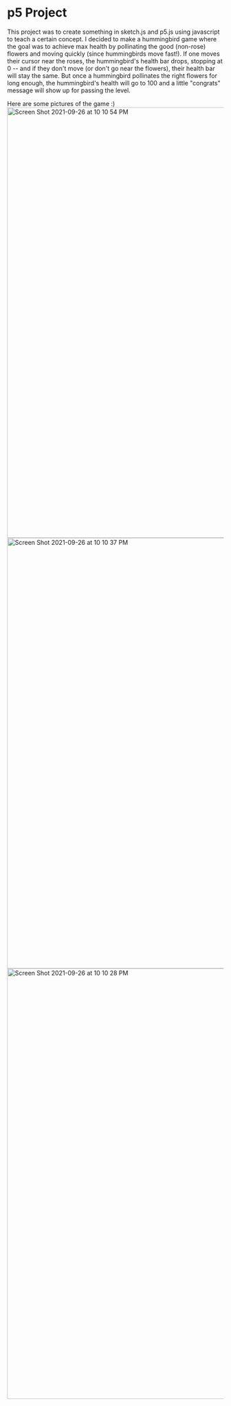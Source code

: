 # p5 Project

This project was to create something in sketch.js and p5.js using javascript to teach a certain concept. I decided to make a hummingbird game where the goal was to achieve max health by pollinating the good (non-rose) flowers and moving quickly (since hummingbirds move fast!). If one moves their cursor near the roses, the hummingbird's health bar drops, stopping at 0 -- and if they don't move (or don't go near the flowers), their health bar will stay the same. But once a hummingbird pollinates the right flowers for long enough, the hummingbird's health will go to 100 and a little "congrats" message will show up for passing the level.

Here are some pictures of the game :) 
<img width="1000" alt="Screen Shot 2021-09-26 at 10 10 54 PM" src="https://user-images.githubusercontent.com/66634057/134848782-7aee9873-7a40-4256-9e9d-2a9c4dd484ce.png">
<img width="1000" alt="Screen Shot 2021-09-26 at 10 10 37 PM" src="https://user-images.githubusercontent.com/66634057/134848785-df317979-2ff5-40a1-b1a7-f97cdebb0827.png">
<img width="1000" alt="Screen Shot 2021-09-26 at 10 10 28 PM" src="https://user-images.githubusercontent.com/66634057/134848791-80be186b-3fe1-4d1a-a842-e116bf5d31de.png">
